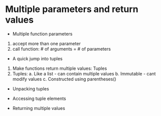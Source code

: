 
# Multiple parameters and return values

- Multiple function parameters
1. accept more than one parameter
2. call function: # of arguments = # of parameters

- A quick jump into tuples
1. Make functions return multiple values: Tuples
2. Tuples:
a. Like a list - can contain multiple values
b. Immutable - cant modify values
c. Constructed using parentheses()

- Unpacking tuples

- Accessing tuple elements

- Returning multiple values







